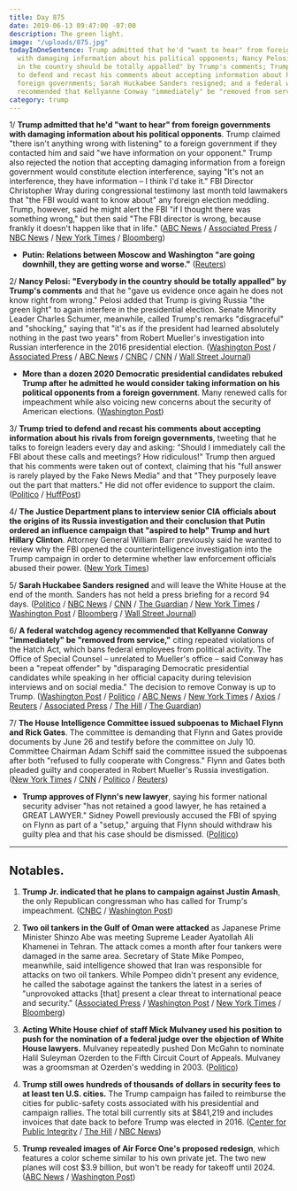 ```yaml
---
title: Day 875
date: 2019-06-13 09:47:00 -07:00
description: The green light.
image: "/uploads/875.jpg"
todayInOneSentence: Trump admitted that he'd "want to hear" from foreign governments
  with damaging information about his political opponents; Nancy Pelosi said "everybody
  in the country should be totally appalled" by Trump's comments; Trump then tried
  to defend and recast his comments about accepting information about his rivals from
  foreign governments; Sarah Huckabee Sanders resigned; and a federal watchdog agency
  recommended that Kellyanne Conway "immediately" be "removed from service."
category: trump
---
```


1/ **Trump admitted that he'd "want to hear" from foreign governments with damaging information about his political opponents**. Trump claimed "there isn't anything wrong with listening" to a foreign government if they contacted him and said "we have information on your opponent." Trump also rejected the notion that accepting damaging information from a foreign government would constitute election interference, saying "It's not an interference, they have information – I think I'd take it." FBI Director Christopher Wray during congressional testimony last month told lawmakers that "the FBI would want to know about" any foreign election meddling. Trump, however, said he might alert the FBI "if I thought there was something wrong," but then said "The FBI director is wrong, because frankly it doesn't happen like that in life." ([ABC News](https://abcnews.go.com/Politics/id-exclusive-interview-trump-listen-foreigners-offered-dirt/story?id=63669304) / [Associated Press](https://apnews.com/4f12f64313cf4fdcb7cb55d7f24a3e9e) / [NBC News](https://www.nbcnews.com/politics/donald-trump/i-think-i-d-take-it-trump-says-he-d-n1017031) / [New York Times](https://www.nytimes.com/2019/06/13/us/politics/trump-russia-campaign-help.html) / [Bloomberg](https://www.bloomberg.com/news/articles/2019-06-12/trump-says-i-d-take-it-if-foreigners-offer-dirt-on-2020-rivals))

* **Putin: Relations between Moscow and Washington "are going downhill, they are getting worse and worse."** ([Reuters](https://www.reuters.com/article/us-usa-russia-putin/putin-says-russia-u-s-relations-are-getting-worse-and-worse-mir-tv-idUSKCN1TE0L7))

2/ **Nancy Pelosi: "Everybody in the country should be totally appalled" by Trump's comments** and that he "gave us evidence once again he does not know right from wrong." Pelosi added that Trump is giving Russia "the green light" to again interfere in the presidential election. Senate Minority Leader Charles Schumer, meanwhile, called Trump's remarks "disgraceful" and "shocking," saying that "it's as if the president had learned absolutely nothing in the past two years" from Robert Mueller's investigation into Russian interference in the 2016 presidential election. ([Washington Post](https://www.washingtonpost.com/politics/trump-cites-frequent-meetings-with-foreign-leaders-to-try-to-justify-comments-on-accepting-opposition-research/2019/06/13/c2514322-8ddb-11e9-adf3-f70f78c156e8_story.html) / [Associated Press](https://www.apnews.com/4f12f64313cf4fdcb7cb55d7f24a3e9e) / [ABC News](https://abcnews.go.com/Politics/country-totally-appalled-trump-comments-foreign-interference-pelosi/story?id=63688057) / [CNBC](https://www.cnbc.com/2019/06/13/pelosi-dodges-impeachment-talk-after-trump-claims-hed-take-foreign-dirt.html) / [CNN](https://www.cnn.com/2019/06/13/politics/nancy-pelosi-dirt-reaction/) / [Wall Street Journal](https://www.wsj.com/articles/pelosi-trump-giving-green-light-to-foreign-election-meddling-again-11560431928))

* **More than a dozen 2020 Democratic presidential candidates rebuked Trump after he admitted he would consider taking information on his political opponents from a foreign government**. Many renewed calls for impeachment while also voicing new concerns about the security of American elections. ([Washington Post](https://www.washingtonpost.com/nation/2019/06/13/trump-foreign-intelligence-warren-gillibrand-impeachment/?utm_term=.becbe7088575))

3/ **Trump tried to defend and recast his comments about accepting information about his rivals from foreign governments**, tweeting that he talks to foreign leaders every day and asking: "Should I immediately call the FBI about these calls and meetings? How ridiculous!" Trump then argued that his comments were taken out of context, claiming that his "full answer is rarely played by the Fake News Media" and that "They purposely leave out the part that matters." He did not offer evidence to support the claim. ([Politico](https://www.politico.com/story/2019/06/13/trump-tweet-interference-1363403) / [HuffPost](https://www.huffpost.com/entry/trump-foreign-governments-tweets_n_5d024c45e4b0dc17ef053a74))

4/ **The Justice Department plans to interview senior CIA officials about the origins of its Russia investigation and their conclusion that Putin ordered an influence campaign that "aspired to help" Trump and hurt Hillary Clinton**. Attorney General William Barr previously said he wanted to review why the FBI opened the counterintelligence investigation into the Trump campaign in order to determine whether law enforcement officials abused their power. ([New York Times](https://www.nytimes.com/2019/06/12/us/politics/russia-investigation-cia.html))

5/ **Sarah Huckabee Sanders resigned** and will leave the White House at the end of the month. Sanders has not held a press briefing for a record 94 days. ([Politico](https://www.politico.com/story/2019/06/13/sarah-sanders-to-leave-white-house-1364563) / [NBC News](https://www.nbcnews.com/politics/white-house/press-secretary-sarah-sanders-leaving-white-house-trump-says-n1017401) / [CNN](https://www.cnn.com/2019/06/13/politics/sarah-sanders-white-house-leaving/index.html) / [The Guardian](https://www.theguardian.com/us-news/2019/jun/13/sarah-sanders-leaves-trump-white-house-stands-down-press-secretary-role) / [New York Times](https://www.nytimes.com/2019/06/13/us/politics/sarah-sanders-leaving-white-house.html) / [Washington Post](https://www.washingtonpost.com/politics/sarah-sanders-leaving-white-house-at-the-end-of-the-month-trump-says/2019/06/13/d2e256e0-8e17-11e9-8f69-a2795fca3343_story.html) / [Bloomberg](https://www.bloomberg.com/news/articles/2019-06-13/sanders-to-resign-as-white-house-press-secretary-trump-says) / [Wall Street Journal](https://www.wsj.com/articles/white-house-spokeswoman-sarah-sanders-to-depart-11560456872))

6/ **A federal watchdog agency recommended that Kellyanne Conway "immediately" be "removed from service,"** citing repeated violations of the Hatch Act, which bans federal employees from political activity. The Office of Special Counsel – unrelated to Mueller's office – said Conway has been a "repeat offender" by "disparaging Democratic presidential candidates while speaking in her official capacity during television interviews and on social media." The decision to remove Conway is up to Trump. ([Washington Post](https://www.washingtonpost.com/politics/office-of-special-counsel-recommends-removal-of-kellyanne-conway-from-federal-office-for-violating-the-hatch-act/2019/06/13/0786ae2e-8df4-11e9-8f69-a2795fca3343_story.html) / [Politico](https://www.politico.com/story/2019/06/13/federal-agency-recommends-that-kellyanne-conway-be-removed-from-service-over-hatch-act-1364221) / [ABC News](https://abcnews.go.com/Politics/federal-watchdog-recommends-trump-senior-adviser-kellyanne-conway/story?id=63689269) / [New York Times](https://www.nytimes.com/2019/06/13/us/politics/kellyanne-conway-hatch-act.html) / [Axios](https://www.axios.com/kellyanne-conway-hatch-act-violations-c7c7767d-5f97-4a4f-afb1-254d59942a1d.html) / [Reuters](https://www.reuters.com/article/us-usa-trump-conway-idUSKCN1TE2FI) / [Associated Press](https://apnews.com/b2f61bdd9831460b98cba45fefc9b293) / [The Hill](https://thehill.com/homenews/administration/448379-federal-watchdog-recommends-conway-be-removed-from-office-for-hatch) / [The Guardian](https://www.theguardian.com/us-news/2019/jun/13/kellyanne-conway-violated-us-law-and-should-be-fired-federal-watchdog-says))

7/ **The House Intelligence Committee issued subpoenas to Michael Flynn and Rick Gates**. The committee is demanding that Flynn and Gates provide documents by June 26 and testify before the committee on July 10. Committee Chairman Adam Schiff said the committee issued the subpoenas after both "refused to fully cooperate with Congress." Flynn and Gates both pleaded guilty and cooperated in Robert Mueller's Russia investigation. ([New York Times](https://www.nytimes.com/2019/06/13/us/politics/michael-flynn-rick-gates-subpoena-russia.html) / [CNN](https://www.cnn.com/2019/06/13/politics/michael-flynn-rick-gates-subpoena/index.html) / [Politico](https://www.politico.com/story/2019/06/13/house-intelligence-committee-subpoenas-flynn-gates-1363096) / [Reuters](https://www.reuters.com/article/us-usa-trump-congress-subpoenas-idUSKCN1TE1UV))

* **Trump approves of Flynn's new lawyer**, saying his former national security adviser "has not retained a good lawyer, he has retained a GREAT LAWYER." Sidney Powell previously accused the FBI of spying on Flynn as part of a "setup," arguing that Flynn should withdraw his guilty plea and that his case should be dismissed. ([Politico](https://www.politico.com/story/2019/06/13/trump-michael-flynn-lawyer-1363094))

---

## Notables.

1. **Trump Jr. indicated that he plans to campaign against Justin Amash**, the only Republican congressman who has called for Trump's impeachment. ([CNBC](https://www.cnbc.com/2019/06/13/donald-trump-jr-plans-to-campaign-against-michigan-rep-justin-amash-in-2020-primary.html) / [Washington Post](https://www.washingtonpost.com/politics/donald-trump-jr-signals-he-plans-to-campaign-against-rep-amash-the-republican-calling-for-his-fathers-impeachment/2019/06/13/d330afca-8dd6-11e9-adf3-f70f78c156e8_story.html))

2. **Two oil tankers in the Gulf of Oman were attacked** as Japanese Prime Minister Shinzo Abe was meeting Supreme Leader Ayatollah Ali Khamenei in Tehran. The attack comes a month after four tankers were damaged in the same area. Secretary of State Mike Pompeo, meanwhile, said intelligence showed that Iran was responsible for attacks on two oil tankers. While Pompeo didn't present any evidence, he called the sabotage against the tankers the latest in a series of "unprovoked attacks \[that\] present a clear threat to international peace and security." ([Associated Press](https://apnews.com/d67714ab8ac344a3b3af19cca1c20192) / [Washington Post](https://www.washingtonpost.com/world/oil-tankers-attacked-in-gulf-of-oman-us-navy-says/2019/06/13/d59b784c-8db0-11e9-b162-8f6f41ec3c04_story.html) / [New York Times](https://www.nytimes.com/2019/06/13/us/politics/oil-tanker-attack-pompeo.html) / [Bloomberg](https://www.bloomberg.com/news/articles/2019-06-13/u-s-blames-iran-for-oil-tanker-attacks-as-tensions-escalate-jwuzlj4u))

3. **Acting White House chief of staff Mick Mulvaney used his position to push for the nomination of a federal judge over the objection of White House lawyers.** Mulvaney repeatedly pushed Don McGahn to nominate Halil Suleyman Ozerden to the Fifth Circuit Court of Appeals. Mulvaney was a groomsman at Ozerden's wedding in 2003. ([Politico](https://www.politico.com/story/2019/06/13/mulvaney-halil-suleyman-fifth-circuit-1362794))

4. **Trump still owes hundreds of thousands of dollars in security fees to at least ten U.S. cities.** The Trump campaign has failed to reimburse the cities for public-safety costs associated with his presidential and campaign rallies. The total bill currently sits at $841,219 and includes invoices that date back to before Trump was elected in 2016. ([Center for Public Integrity](https://publicintegrity.org/federal-politics/donald-trump-police-cities-bills-maga-rallies/) / [The Hill](https://thehill.com/homenews/campaign/448323-10-cities-say-trump-owes-them-money-from-rally-security) / [NBC News](https://www.nbcnews.com/politics/2020-election/why-hasn-t-trump-campaign-paid-all-its-police-security-n1016791))

5. **Trump revealed images of Air Force One's proposed redesign**, which features a color scheme similar to his own private jet. The two new planes will cost $3.9 billion, but won't be ready for takeoff until 2024. ([ABC News](https://abcnews.go.com/Politics/exclusive-trump-unveils-patriotic-paint-job-air-force/story?id=63676678) / [Washington Post](https://www.washingtonpost.com/politics/trump-shares-mock-ups-of-a-new-air-force-one-featuring-colors-remarkably-similar-to-his-private-jet/2019/06/13/945b9c50-8dc3-11e9-adf3-f70f78c156e8_story.html))
